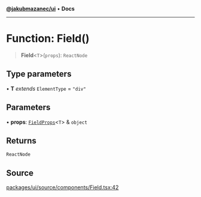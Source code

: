 [**@jakubmazanec/ui**](../README.md) • **Docs**

---

# Function: Field()

> **Field**\<`T`\>(`props`): `ReactNode`

## Type parameters

• **T** _extends_ `ElementType` = `"div"`

## Parameters

• **props**: [`FieldProps`](../type-aliases/FieldProps.md)\<`T`\> & `object`

## Returns

`ReactNode`

## Source

[packages/ui/source/components/Field.tsx:42](https://github.com/jakubmazanec/tools/blob/ff982fbbc1a4d22edeaae8b283ad7d8de4b15bd8/packages/ui/source/components/Field.tsx#L42)
